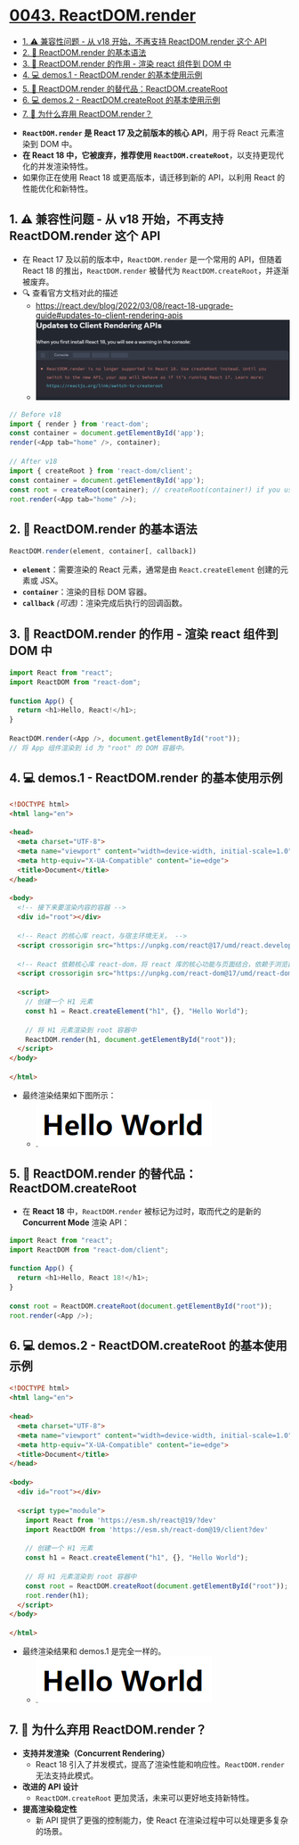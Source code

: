 # [0043. ReactDOM.render](https://github.com/Tdahuyou/TNotes.react/tree/main/notes/0043.%20ReactDOM.render)

<!-- region:toc -->
- [1. ⚠️ 兼容性问题 - 从 v18 开始，不再支持 ReactDOM.render 这个 API](#1-️-兼容性问题---从-v18-开始不再支持-reactdomrender-这个-api)
- [2. 📒 ReactDOM.render 的基本语法](#2--reactdomrender-的基本语法)
- [3. 📒 ReactDOM.render 的作用 - 渲染 react 组件到 DOM 中](#3--reactdomrender-的作用---渲染-react-组件到-dom-中)
- [4. 💻 demos.1 - ReactDOM.render 的基本使用示例](#4--demos1---reactdomrender-的基本使用示例)
- [5. 📒 ReactDOM.render 的替代品：ReactDOM.createRoot](#5--reactdomrender-的替代品reactdomcreateroot)
- [6. 💻 demos.2 - ReactDOM.createRoot 的基本使用示例](#6--demos2---reactdomcreateroot-的基本使用示例)
- [7. 🤔 为什么弃用 ReactDOM.render？](#7--为什么弃用-reactdomrender)
<!-- endregion:toc -->
- **`ReactDOM.render` 是 React 17 及之前版本的核心 API**，用于将 React 元素渲染到 DOM 中。
- **在 React 18 中，它被废弃，推荐使用 `ReactDOM.createRoot`**，以支持更现代化的并发渲染特性。
- 如果你正在使用 React 18 或更高版本，请迁移到新的 API，以利用 React 的性能优化和新特性。

## 1. ⚠️ 兼容性问题 - 从 v18 开始，不再支持 ReactDOM.render 这个 API

- 在 React 17 及以前的版本中，`ReactDOM.render` 是一个常用的 API，但随着 React 18 的推出，`ReactDOM.render` 被替代为 `ReactDOM.createRoot`，并逐渐被废弃。
- 🔍 查看官方文档对此的描述
  - https://react.dev/blog/2022/03/08/react-18-upgrade-guide#updates-to-client-rendering-apis
  - ![](assets/2025-01-10-11-23-35.png)

```js
// Before v18
import { render } from 'react-dom';
const container = document.getElementById('app');
render(<App tab="home" />, container);

// After v18
import { createRoot } from 'react-dom/client';
const container = document.getElementById('app');
const root = createRoot(container); // createRoot(container!) if you use TypeScript
root.render(<App tab="home" />);
```

## 2. 📒 ReactDOM.render 的基本语法

```javascript
ReactDOM.render(element, container[, callback])
```

- **`element`**：需要渲染的 React 元素，通常是由 `React.createElement` 创建的元素或 JSX。
- **`container`**：渲染的目标 DOM 容器。
- **`callback`** *(可选)*：渲染完成后执行的回调函数。

## 3. 📒 ReactDOM.render 的作用 - 渲染 react 组件到 DOM 中

```javascript
import React from "react";
import ReactDOM from "react-dom";

function App() {
  return <h1>Hello, React!</h1>;
}

ReactDOM.render(<App />, document.getElementById("root"));
// 将 App 组件渲染到 id 为 "root" 的 DOM 容器中。
```

## 4. 💻 demos.1 - ReactDOM.render 的基本使用示例

```html
<!DOCTYPE html>
<html lang="en">

<head>
  <meta charset="UTF-8">
  <meta name="viewport" content="width=device-width, initial-scale=1.0">
  <meta http-equiv="X-UA-Compatible" content="ie=edge">
  <title>Document</title>
</head>

<body>
  <!-- 接下来要渲染内容的容器 -->
  <div id="root"></div>

  <!-- React 的核心库 react，与宿主环境无关。 -->
  <script crossorigin src="https://unpkg.com/react@17/umd/react.development.js"></script>

  <!-- React 依赖核心库 react-dom，将 react 库的核心功能与页面结合，依赖于浏览器环境。 -->
  <script crossorigin src="https://unpkg.com/react-dom@17/umd/react-dom.development.js"></script>

  <script>
    // 创建一个 H1 元素
    const h1 = React.createElement("h1", {}, "Hello World");

    // 将 H1 元素渲染到 root 容器中
    ReactDOM.render(h1, document.getElementById("root"));
  </script>
</body>

</html>
```

- 最终渲染结果如下图所示：
  - ![](assets/2025-01-10-13-16-25.png)

## 5. 📒 ReactDOM.render 的替代品：ReactDOM.createRoot

- 在 **React 18** 中，`ReactDOM.render` 被标记为过时，取而代之的是新的 **Concurrent Mode** 渲染 API：

```javascript
import React from "react";
import ReactDOM from "react-dom/client";

function App() {
  return <h1>Hello, React 18!</h1>;
}

const root = ReactDOM.createRoot(document.getElementById("root"));
root.render(<App />);
```

## 6. 💻 demos.2 - ReactDOM.createRoot 的基本使用示例

```html
<!DOCTYPE html>
<html lang="en">

<head>
  <meta charset="UTF-8">
  <meta name="viewport" content="width=device-width, initial-scale=1.0">
  <meta http-equiv="X-UA-Compatible" content="ie=edge">
  <title>Document</title>
</head>

<body>
  <div id="root"></div>

  <script type="module">
    import React from 'https://esm.sh/react@19/?dev'
    import ReactDOM from 'https://esm.sh/react-dom@19/client?dev'

    // 创建一个 H1 元素
    const h1 = React.createElement("h1", {}, "Hello World");

    // 将 H1 元素渲染到 root 容器中
    const root = ReactDOM.createRoot(document.getElementById("root"));
    root.render(h1);
  </script>
</body>

</html>
```

- 最终渲染结果和 demos.1 是完全一样的。
  - ![](assets/2025-01-10-13-16-25.png)

## 7. 🤔 为什么弃用 ReactDOM.render？

- **支持并发渲染（Concurrent Rendering）**
   - React 18 引入了并发模式，提高了渲染性能和响应性。`ReactDOM.render` 无法支持此模式。
- **改进的 API 设计**
   - `ReactDOM.createRoot` 更加灵活，未来可以更好地支持新特性。
- **提高渲染稳定性**
   - 新 API 提供了更强的控制能力，使 React 在渲染过程中可以处理更多复杂的场景。
